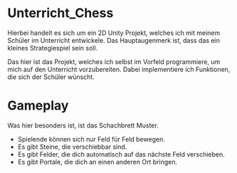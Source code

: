 # Unterricht_Chess

Hierbei handelt es sich um ein 2D Unity Projekt, welches ich mit meinem Schüler im Unterricht entwickele. Das Hauptaugenmerk ist, dass das ein kleines Strategiespiel sein soll.

Das hier ist das Projekt, welches ich selbst im Vorfeld programmiere, um mich auf den Unterricht vorzubereiten. Dabei implementiere ich Funktionen, die sich der Schüler wünscht.

# Gameplay 
Was hier besonders ist, ist das Schachbrett Muster. 
- Spielende können sich nur Feld für Feld bewegen. 
- Es gibt Steine, die verschiebbar sind.
- Es gibt Felder, die dich automatisch auf das nächste Feld verschieben.
- Es gibt Portale, die dich an einen anderen Ort bringen. 
